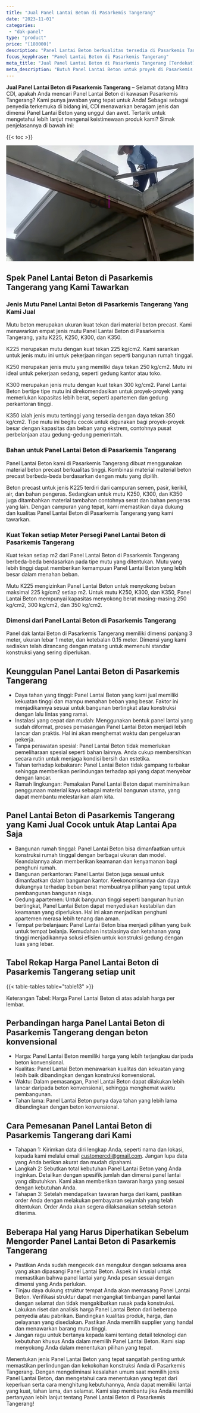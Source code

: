 ```yaml
---
title: "Jual Panel Lantai Beton di Pasarkemis Tangerang"
date: "2023-11-01"
categories:
 - "dak-panel"
type: "product"
price: "[180000]"
description: "Panel Lantai Beton berkualitas tersedia di Pasarkemis Tangerang. Panel Lantai Beton dirancang untuk kebutuhan konstruksi modern dengan performa andalan. Konsultasi gratis."
focus_keyphrase: "Panel Lantai Beton di Pasarkemis Tangerang"
meta_title: "Jual Panel Lantai Beton di Pasarkemis Tangerang [Terdekat] - CDI"
meta_description: "Butuh Panel Lantai Beton untuk proyek di Pasarkemis Tangerang?. Tersedia Panel Lantai Beton premium untuk pembangunan. Harga terbaik hanya di sini."
---
```


**Jual Panel Lantai Beton di Pasarkemis Tangerang** – Selamat datang Mitra CDI, apakah Anda mencari Panel Lantai Beton di kawasan Pasarkemis Tangerang? Kami punya jawaban yang tepat untuk Anda! Sebagai sebagai penyedia terkemuka di bidang ini, CDI menawarkan beragam jenis dan dimensi Panel Lantai Beton yang unggul dan awet. Tertarik untuk mengetahui lebih lanjut mengenai keistimewaan produk kami? Simak penjelasannya di bawah ini:

{{< toc >}}

![Jual Panel Lantai Beton di Pasarkemis Tangerang](/images/dak-panel/dak-panel-04.jpg)

## Spek Panel Lantai Beton di Pasarkemis Tangerang yang Kami Tawarkan

### Jenis Mutu Panel Lantai Beton di Pasarkemis Tangerang Yang Kami Jual

Mutu beton merupakan ukuran kuat tekan dari material beton precast. Kami menawarkan empat jenis mutu Panel Lantai Beton di Pasarkemis Tangerang, yaitu K225, K250, K300, dan K350.

K225 merupakan mutu dengan kuat tekan 225 kg/cm2. Kami sarankan untuk jenis mutu ini untuk pekerjaan ringan seperti bangunan rumah tinggal.

K250 merupakan jenis mutu yang memiliki daya tekan 250 kg/cm2. Mutu ini ideal untuk pekerjaan sedang, seperti gedung kantor atau toko.

K300 merupakan jenis mutu dengan kuat tekan 300 kg/cm2. Panel Lantai Beton bertipe tipe mutu ini direkomendasikan untuk proyek-proyek yang memerlukan kapasitas lebih berat, seperti apartemen dan gedung perkantoran tinggi.

K350 ialah jenis mutu tertinggi yang tersedia dengan daya tekan 350 kg/cm2. Tipe mutu ini begitu cocok untuk digunakan bagi proyek-proyek besar dengan kapasitas dan beban yang ekstrem, contohnya pusat perbelanjaan atau gedung-gedung pemerintah.

### Bahan untuk Panel Lantai Beton di Pasarkemis Tangerang

Panel Lantai Beton kami di Pasarkemis Tangerang dibuat menggunakan material beton precast berkualitas tinggi. Kombinasi material material beton precast berbeda-beda berdasarkan dengan mutu yang dipilih.

Beton precast untuk jenis K225 terdiri dari campuran semen, pasir, kerikil, air, dan bahan pengeras. Sedangkan untuk mutu K250, K300, dan K350 juga ditambahkan material tambahan contohnya serat dan bahan pengeras yang lain. Dengan campuran yang tepat, kami memastikan daya dukung dan kualitas Panel Lantai Beton di Pasarkemis Tangerang yang kami tawarkan.

### Kuat Tekan setiap Meter Persegi Panel Lantai Beton di Pasarkemis Tangerang

Kuat tekan setiap m2 dari Panel Lantai Beton di Pasarkemis Tangerang berbeda-beda berdasarkan pada tipe mutu yang ditentukan. Mutu yang lebih tinggi dapat memberikan kemampuan Panel Lantai Beton yang lebih besar dalam menahan beban.

Mutu K225 mengizinkan Panel Lantai Beton untuk menyokong beban maksimal 225 kg/cm2 setiap m2. Untuk mutu K250, K300, dan K350, Panel Lantai Beton mempunyai kapasitas menyokong berat masing-masing 250 kg/cm2, 300 kg/cm2, dan 350 kg/cm2.

### Dimensi dari Panel Lantai Beton di Pasarkemis Tangerang

Panel dak lantai Beton di Pasarkemis Tangerang memiliki dimensi panjang 3 meter, ukuran lebar 1 meter, dan ketebalan 0.15 meter. Dimensi yang kami sediakan telah dirancang dengan matang untuk memenuhi standar konstruksi yang sering diperlukan.

## Keunggulan Panel Lantai Beton di Pasarkemis Tangerang

*   Daya tahan yang tinggi: Panel Lantai Beton yang kami jual memiliki kekuatan tinggi dan mampu menahan beban yang besar. Faktor ini menjadikannya sesuai untuk bangunan bertingkat atau konstruksi dengan lalu lintas yang ramai.
*   Instalasi yang cepat dan mudah: Menggunakan bentuk panel lantai yang sudah diformat, proses pemasangan Panel Lantai Beton menjadi lebih lancar dan praktis. Hal ini akan menghemat waktu dan pengeluaran pekerja.
*   Tanpa perawatan spesial: Panel Lantai Beton tidak memerlukan pemeliharaan spesial seperti bahan lainnya. Anda cukup membersihkan secara rutin untuk menjaga kondisi bersih dan estetika.
*   Tahan terhadap kebakaran: Panel Lantai Beton tidak gampang terbakar sehingga memberikan perlindungan terhadap api yang dapat menyebar dengan lancar.
*   Ramah lingkungan: Pemakaian Panel Lantai Beton dapat meminimalkan penggunaan material kayu sebagai material bangunan utama, yang dapat membantu melestarikan alam kita.

## Panel Lantai Beton di Pasarkemis Tangerang yang Kami Jual Cocok untuk Atap Lantai Apa Saja

*   Bangunan rumah tinggal: Panel Lantai Beton bisa dimanfaatkan untuk konstruksi rumah tinggal dengan berbagai ukuran dan model. Keandalannya akan memberikan keamanan dan kenyamanan bagi penghuni rumah.
*   Bangunan perkantoran: Panel Lantai Beton juga sesuai untuk dimanfaatkan dalam bangunan kantor. Keekonomisannya dan daya dukungnya terhadap beban berat membuatnya pilihan yang tepat untuk pembangunan bangunan niaga.
*   Gedung apartemen: Untuk bangunan tinggi seperti bangunan hunian bertingkat, Panel Lantai Beton dapat menyediakan kestabilan dan keamanan yang diperlukan. Hal ini akan menjadikan penghuni apartemen merasa lebih tenang dan aman.
*   Tempat perbelanjaan: Panel Lantai Beton bisa menjadi pilihan yang baik untuk tempat belanja. Kemudahan instalasinya dan ketahanan yang tinggi menjadikannya solusi efisien untuk konstruksi gedung dengan luas yang lebar.

## Tabel Rekap Harga Panel Lantai Beton di Pasarkemis Tangerang setiap unit

{{< table-tables table="table13" >}}

Keterangan Tabel: Harga Panel Lantai Beton di atas adalah harga per lembar.

## Perbandingan harga Panel Lantai Beton di Pasarkemis Tangerang dengan beton konvensional

*   Harga: Panel Lantai Beton memiliki harga yang lebih terjangkau daripada beton konvensional.
*   Kualitas: Panel Lantai Beton menawarkan kualitas dan kekuatan yang lebih baik dibandingkan dengan konstruksi konvensional.
*   Waktu: Dalam pemasangan, Panel Lantai Beton dapat dilakukan lebih lancar daripada beton konvensional, sehingga menghemat waktu pembangunan.
*   Tahan lama: Panel Lantai Beton punya daya tahan yang lebih lama dibandingkan dengan beton konvensional.

## Cara Pemesanan Panel Lantai Beton di Pasarkemis Tangerang dari Kami

*   Tahapan 1: Kirimkan data diri lengkap Anda, seperti nama dan lokasi, kepada kami melalui email customercdi@gmail.com. Jangan lupa data yang Anda berikan akurat dan mudah dipahami.
*   Langkah 2: Sebutkan total kebutuhan Panel Lantai Beton yang Anda inginkan. Detailkan dengan spesifik jumlah dan dimensi panel lantai yang dibutuhkan. Kami akan memberikan tawaran harga yang sesuai dengan kebutuhan Anda.
*   Tahapan 3: Setelah mendapatkan tawaran harga dari kami, pastikan order Anda dengan melakukan pembayaran sejumlah yang telah ditentukan. Order Anda akan segera dilaksanakan setelah setoran diterima.

## Beberapa Hal yang Harus Diperhatikan Sebelum Mengorder Panel Lantai Beton di Pasarkemis Tangerang

*   Pastikan Anda sudah mengecek dan mengukur dengan seksama area yang akan dipasangi Panel Lantai Beton. Aspek ini krusial untuk memastikan bahwa panel lantai yang Anda pesan sesuai dengan dimensi yang Anda perlukan.
*   Tinjau daya dukung struktur tempat Anda akan memasang Panel Lantai Beton. Verifikasi struktur dapat mengangkat timbangan panel lantai dengan selamat dan tidak mengakibatkan rusak pada konstruksi.
*   Lakukan riset dan analisis harga Panel Lantai Beton dari beberapa penyedia atau pabrikan. Bandingkan kualitas produk, harga, dan pelayanan yang disediakan. Pastikan Anda memilih supplier yang handal dan menawarkan barang mutu tinggi.
*   Jangan ragu untuk bertanya kepada kami tentang detail teknologi dan kebutuhan khusus Anda dalam memilih Panel Lantai Beton. Kami siap menyokong Anda dalam menentukan pilihan yang tepat.

Menentukan jenis Panel Lantai Beton yang tepat sangatlah penting untuk memastikan perlindungan dan kekokohan konstruksi Anda di Pasarkemis Tangerang. Dengan mengeliminasi kesalahan umum saat memilih jenis Panel Lantai Beton, dan mengetahui cara menentukan yang tepat dari keperluan serta cara menghitung kebutuhannya, Anda dapat memiliki lantai yang kuat, tahan lama, dan selamat. Kami siap membantu jika Anda memiliki pertanyaan lebih lanjut tentang Panel Lantai Beton di Pasarkemis Tangerang!